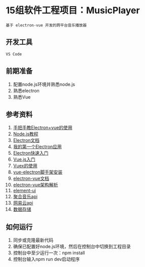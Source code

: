 # 15组软件工程项目：MusicPlayer

    基于 electron-vue 开发的跨平台音乐播放器

## 开发工具

    VS Code

## 前期准备

1. 配置node.js环境并熟悉node.js
2. 熟悉electron
3. 熟悉Vue

## 参考资料

1. [手把手教Electron+vue的使用](https://www.cnblogs.com/jiangxifanzhouyudu/p/9517651.html)
2. [Node.js教程](https://www.runoob.com/nodejs/nodejs-tutorial.html)
3. [Electron文档](https://electronjs.org/docs)
4. [我的第一个Electron应用](https://github.com/electron/electron/blob/master/docs/tutorial/first-app.md)
5. [Electron快速入门](https://github.com/electron/electron-quick-start)
6. [Vue.js入门](https://cn.vuejs.org/v2/guide/)
7. [Vuex的使用](https://segmentfault.com/a/1190000015782272)
8. [vue-electron脚手架安装](https://www.jianshu.com/p/7f64daa9264c)
9. [electron-vue文档](https://simulatedgreg.gitbooks.io/electron-vue/content/)
10. [electron-vue架构解析]( https://blog.csdn.net/u010961631/article/details/80648712 )
11. [element-ui]( https://element.eleme.cn/#/zh-CN/component/installation )
12. [聚合音乐api](https://github.com/sunzongzheng/musicApi)
13. [网易云api](https://github.com/Binaryify/NeteaseCloudMusicApi)
14. [数据存储](https://github.com/typicode/lowdb)

## 如何运行

1. 同步或克隆最新代码
2. 确保已配置好node.js环境，然后在控制台中切换到工程目录
3. 控制台中至少运行一次：npm install
4. 控制台输入npm run dev启动程序